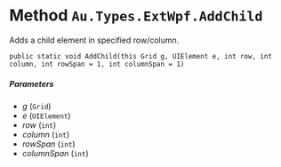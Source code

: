 # Method `Au.Types.ExtWpf.AddChild`

Adds a child element in specified row/column.

```
public static void AddChild(this Grid g, UIElement e, int row, int column, int rowSpan = 1, int columnSpan = 1)
```

##### Parameters

- *g*  (`Grid`)
- *e*  (`UIElement`)
- *row*  (`int`)
- *column*  (`int`)
- *rowSpan*  (`int`)
- *columnSpan*  (`int`)